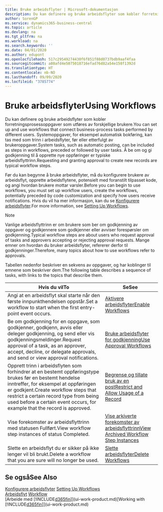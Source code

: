 ```yaml
---
title: Bruke arbeidsflyter | Microsoft-dokumentasjon
description: Du kan definere og bruke arbeidsflyter som kobler forretningsprosessoppgaver som utføres av forskjellige brukere. Systemoppgaver, for eksempel automatisk bokføring, kan tas med som trinn i arbeidsflyter, før eller etterfulgt av brukeroppgaver. Å be om og gi godkjenning til å opprette nye oppføringer er typiske arbeidsflyttrinn.
author: SorenGP
ms.service: dynamics365-business-central
ms.topic: article
ms.devlang: na
ms.tgt_pltfrm: na
ms.workload: na
ms.search.keywords: ''
ms.date: 04/01/2020
ms.author: edupont
ms.openlocfilehash: 517c29549274430f6f851f88d0737bdb9aaf4faa
ms.sourcegitcommit: a80afd4e5075018716efad76d82a54e158f1392d
ms.translationtype: HT
ms.contentlocale: nb-NO
ms.lasthandoff: 09/09/2020
ms.locfileid: "3785774"
---
```

# <a name="using-workflows"></a><span data-ttu-id="5bf88-105">Bruke arbeidsflyter</span><span class="sxs-lookup"><span data-stu-id="5bf88-105">Using Workflows</span></span>
<span data-ttu-id="5bf88-106">Du kan definere og bruke arbeidsflyter som kobler forretningsprosessoppgaver som utføres av forskjellige brukere.</span><span class="sxs-lookup"><span data-stu-id="5bf88-106">You can set up and use workflows that connect business-process tasks performed by different users.</span></span> <span data-ttu-id="5bf88-107">Systemoppgaver, for eksempel automatisk bokføring, kan tas med som trinn i arbeidsflyter, før eller etterfulgt av brukeroppgaver.</span><span class="sxs-lookup"><span data-stu-id="5bf88-107">System tasks, such as automatic posting, can be included as steps in workflows, preceded or followed by user tasks.</span></span> <span data-ttu-id="5bf88-108">Å be om og gi godkjenning til å opprette nye oppføringer er typiske arbeidsflyttrinn.</span><span class="sxs-lookup"><span data-stu-id="5bf88-108">Requesting and granting approval to create new records are typical workflow steps.</span></span>  

 <span data-ttu-id="5bf88-109">Før du kan begynne å bruke arbeidsflyter, må du konfigurere brukere av arbeidsflyt, opprette arbeidsflytene, potensielt med foranstilt tilpasset kode, og angi hvordan brukere mottar varsler.</span><span class="sxs-lookup"><span data-stu-id="5bf88-109">Before you can begin to use workflows, you must set up workflow users, create the workflows, potentially preceded by code customization and specify how users receive notifications.</span></span> <span data-ttu-id="5bf88-110">Hvis du vil ha mer informasjon, kan du se [Konfigurere arbeidsflyter](across-set-up-workflows.md).</span><span class="sxs-lookup"><span data-stu-id="5bf88-110">For more information, see [Setting Up Workflows](across-set-up-workflows.md).</span></span>  

> [!NOTE]  
>  <span data-ttu-id="5bf88-111">Vanlige arbeidsflyttrinn er om brukere som ber om godkjenning av oppgaver og godkjennere som godkjenner eller avviser forespørsler om godkjenning.</span><span class="sxs-lookup"><span data-stu-id="5bf88-111">Typical workflow steps are about users who request approval of tasks and approvers accepting or rejecting approval requests.</span></span> <span data-ttu-id="5bf88-112">Mange emner om hvordan du bruker arbeidsflyter, refererer derfor til godkjenninger.</span><span class="sxs-lookup"><span data-stu-id="5bf88-112">Therefore, many topics about how to use workflows refer to approvals.</span></span>  

 <span data-ttu-id="5bf88-113">Tabellen nedenfor beskriver en sekvens av oppgaver, og har koblinger til emnene som beskriver dem.</span><span class="sxs-lookup"><span data-stu-id="5bf88-113">The following table describes a sequence of tasks, with links to the topics that describe them.</span></span>  

|<span data-ttu-id="5bf88-114">**Hvis du vil**</span><span class="sxs-lookup"><span data-stu-id="5bf88-114">**To**</span></span>|<span data-ttu-id="5bf88-115">**Se**</span><span class="sxs-lookup"><span data-stu-id="5bf88-115">**See**</span></span>|  
|------------|-------------|  
|<span data-ttu-id="5bf88-116">Angi at en arbeidsflyt skal starte når den første innpunkthendelsen oppstår.</span><span class="sxs-lookup"><span data-stu-id="5bf88-116">Set a workflow to start when the first entry-point event occurs.</span></span>|[<span data-ttu-id="5bf88-117">Aktivere arbeidsflyter</span><span class="sxs-lookup"><span data-stu-id="5bf88-117">Enable Workflows</span></span>](across-how-to-enable-workflows.md)|  
|<span data-ttu-id="5bf88-118">Be om godkjenning for en oppgave, som godkjenner, godkjenn, avvis eller deleger godkjenning, og send eller vis godkjenningsmeldinger.</span><span class="sxs-lookup"><span data-stu-id="5bf88-118">Request approval of a task, as an approver, accept, decline, or delegate approvals, and send or view approval notifications.</span></span>|[<span data-ttu-id="5bf88-119">Bruke arbeidsflyter for godkjenning</span><span class="sxs-lookup"><span data-stu-id="5bf88-119">Use Approval Workflows</span></span>](across-how-use-approval-workflows.md)|  
|<span data-ttu-id="5bf88-120">Opprett trinn i arbeidsflyten som forhindrer at en bestemt oppføringstype brukes før en bestemt hendelse inntreffer, for eksempel at oppføringen er godkjent.</span><span class="sxs-lookup"><span data-stu-id="5bf88-120">Create workflow steps that restrict a certain record type from being used before a certain event occurs, for example that the record is approved.</span></span>|[<span data-ttu-id="5bf88-121">Begrense og tillate bruk av en post</span><span class="sxs-lookup"><span data-stu-id="5bf88-121">Restrict and Allow Usage of a Record</span></span>](across-how-to-restrict-and-allow-usage-of-a-record.md)|  
|<span data-ttu-id="5bf88-122">Vise forekomster av arbeidsflyttrinn med statusen Fullført.</span><span class="sxs-lookup"><span data-stu-id="5bf88-122">View workflow step instances of status Completed.</span></span>|[<span data-ttu-id="5bf88-123">Vise arkiverte forekomster av arbeidsflyttrinn</span><span class="sxs-lookup"><span data-stu-id="5bf88-123">View Archived Workflow Step Instances</span></span>](across-how-to-view-archived-workflow-step-instances.md)|  
|<span data-ttu-id="5bf88-124">Slette en arbeidsflyt du er sikker på ikke lenger vil bli brukt.</span><span class="sxs-lookup"><span data-stu-id="5bf88-124">Delete a workflow that you are sure will no longer be used.</span></span>|[<span data-ttu-id="5bf88-125">Slette arbeidsflyter</span><span class="sxs-lookup"><span data-stu-id="5bf88-125">Delete Workflows</span></span>](across-how-to-delete-workflows.md)|  

## <a name="see-also"></a><span data-ttu-id="5bf88-126">Se også</span><span class="sxs-lookup"><span data-stu-id="5bf88-126">See Also</span></span>  
<span data-ttu-id="5bf88-127">[Konfigurere arbeidsflyter](across-set-up-workflows.md) </span><span class="sxs-lookup"><span data-stu-id="5bf88-127">[Setting Up Workflows](across-set-up-workflows.md) </span></span>  
<span data-ttu-id="5bf88-128">[Arbeidsflyt](across-workflow.md) </span><span class="sxs-lookup"><span data-stu-id="5bf88-128">[Workflow](across-workflow.md) </span></span>  
<span data-ttu-id="5bf88-129">[Arbeide med [!INCLUDE[d365fin](includes/d365fin_md.md)]](ui-work-product.md)</span><span class="sxs-lookup"><span data-stu-id="5bf88-129">[Working with [!INCLUDE[d365fin](includes/d365fin_md.md)]](ui-work-product.md)</span></span>
